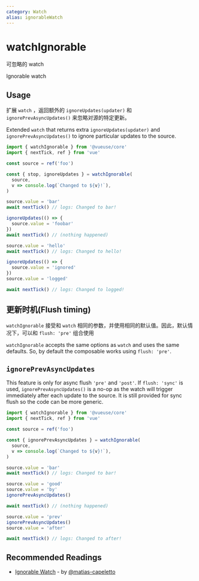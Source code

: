 ```yaml
---
category: Watch
alias: ignorableWatch
---
```


# watchIgnorable

可忽略的 watch

Ignorable watch

## Usage

扩展 `watch` ，返回额外的 `ignoreUpdates(updater)` 和 `ignorePrevAsyncUpdates()` 来忽略对源的特定更新。

Extended `watch` that returns extra `ignoreUpdates(updater)` and `ignorePrevAsyncUpdates()` to ignore particular updates to the source.

```ts
import { watchIgnorable } from '@vueuse/core'
import { nextTick, ref } from 'vue'

const source = ref('foo')

const { stop, ignoreUpdates } = watchIgnorable(
  source,
  v => console.log(`Changed to ${v}!`),
)

source.value = 'bar'
await nextTick() // logs: Changed to bar!

ignoreUpdates(() => {
  source.value = 'foobar'
})
await nextTick() // (nothing happened)

source.value = 'hello'
await nextTick() // logs: Changed to hello!

ignoreUpdates(() => {
  source.value = 'ignored'
})
source.value = 'logged'

await nextTick() // logs: Changed to logged!
```

## 更新时机(Flush timing)

`watchIgnorable` 接受和 `watch` 相同的参数，并使用相同的默认值。因此，默认情况下，可以和 `flush: 'pre'` 组合使用

`watchIgnorable` accepts the same options as `watch` and uses the same defaults.
So, by default the composable works using `flush: 'pre'`.

## `ignorePrevAsyncUpdates`

<!-- 此功能仅适用于异步刷新 `'pre'` 和 `'post'`。如果使用 `flush: 'sync'` ，`ignorePrevAsyncUpdates()` 是一个no-op，因为watch将在每次更新源后立即触发。它仍然为同步刷新提供，因此代码可以更通用。 -->

This feature is only for async flush `'pre'` and `'post'`. If `flush: 'sync'` is used, `ignorePrevAsyncUpdates()` is a no-op as the watch will trigger immediately after each update to the source. It is still provided for sync flush so the code can be more generic.

```ts
import { watchIgnorable } from '@vueuse/core'
import { nextTick, ref } from 'vue'

const source = ref('foo')

const { ignorePrevAsyncUpdates } = watchIgnorable(
  source,
  v => console.log(`Changed to ${v}!`),
)

source.value = 'bar'
await nextTick() // logs: Changed to bar!

source.value = 'good'
source.value = 'by'
ignorePrevAsyncUpdates()

await nextTick() // (nothing happened)

source.value = 'prev'
ignorePrevAsyncUpdates()
source.value = 'after'

await nextTick() // logs: Changed to after!
```

## Recommended Readings

- [Ignorable Watch](https://patak.dev/vue/ignorable-watch.html) - by [@matias-capeletto](https://github.com/matias-capeletto)

